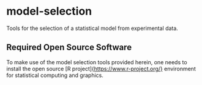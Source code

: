 # model-selection
Tools for the selection of a statistical model from experimental data. 


## Required Open Source Software
To make use of the model selection tools provided herein, one needs to install
the open source [R project]{https://www.r-project.org/} environment for statistical 
computing and graphics.
